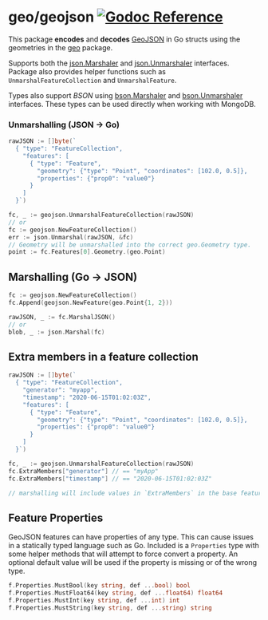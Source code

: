 # geo/geojson [![Godoc Reference](https://pkg.go.dev/badge/github.com/pchchv/geo)](https://pkg.go.dev/github.com/pchchv/geo/geojson)

This package **encodes** and **decodes** [GeoJSON](http://geojson.org/) in Go structs using the geometries in the [geo](https://github.com/pchchv/geo) package.

Supports both the [json.Marshaler](https://pkg.go.dev/encoding/json#Marshaler) and [json.Unmarshaler](https://pkg.go.dev/encoding/json#Unmarshaler) interfaces. Package also provides helper functions such as `UnmarshalFeatureCollection` and `UnmarshalFeature`.

Types also support *BSON* using [bson.Marshaler](https://pkg.go.dev/go.mongodb.org/mongo-driver/bson#Marshaler) and [bson.Unmarshaler](https://pkg.go.dev/go.mongodb.org/mongo-driver/bson#Unmarshaler) interfaces.
These types can be used directly when working with MongoDB.

### Unmarshalling (JSON -> Go)

```go
rawJSON := []byte(`
  { "type": "FeatureCollection",
    "features": [
      { "type": "Feature",
        "geometry": {"type": "Point", "coordinates": [102.0, 0.5]},
        "properties": {"prop0": "value0"}
      }
    ]
  }`)

fc, _ := geojson.UnmarshalFeatureCollection(rawJSON)
// or
fc := geojson.NewFeatureCollection()
err := json.Unmarshal(rawJSON, &fc)
// Geometry will be unmarshalled into the correct geo.Geometry type.
point := fc.Features[0].Geometry.(geo.Point)
```

## Marshalling (Go -> JSON)

```go
fc := geojson.NewFeatureCollection()
fc.Append(geojson.NewFeature(geo.Point{1, 2}))

rawJSON, _ := fc.MarshalJSON()
// or
blob, _ := json.Marshal(fc)
```

## Extra members in a feature collection

```go
rawJSON := []byte(`
  { "type": "FeatureCollection",
    "generator": "myapp",
    "timestamp": "2020-06-15T01:02:03Z",
    "features": [
      { "type": "Feature",
        "geometry": {"type": "Point", "coordinates": [102.0, 0.5]},
        "properties": {"prop0": "value0"}
      }
    ]
  }`)

fc, _ := geojson.UnmarshalFeatureCollection(rawJSON)
fc.ExtraMembers["generator"] // == "myApp"
fc.ExtraMembers["timestamp"] // == "2020-06-15T01:02:03Z"

// marshalling will include values in `ExtraMembers` in the base featureCollection object.
```

## Feature Properties

GeoJSON features can have properties of any type. This can cause issues in a statically typed language such as Go.
Included is a `Properties` type with some helper methods that will attempt to force convert a property.
An optional default value will be used if the property is missing or of the wrong type.

```go
f.Properties.MustBool(key string, def ...bool) bool
f.Properties.MustFloat64(key string, def ...float64) float64
f.Properties.MustInt(key string, def ...int) int
f.Properties.MustString(key string, def ...string) string
```